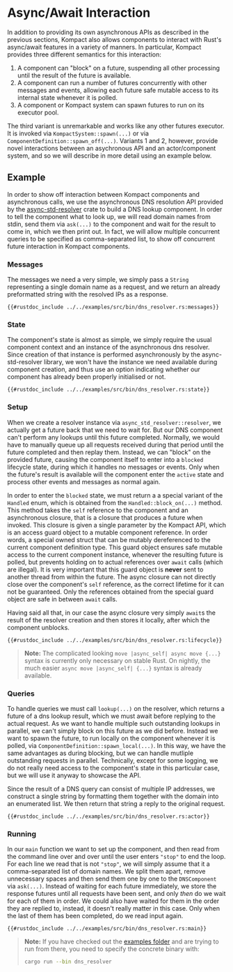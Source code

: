 # Async/Await Interaction

In addition to providing its own asynchronous APIs as described in the previous sections, Kompact also allows components to interact with Rust's async/await features in a variety of manners.
In particular, Kompact provides three different semantics for this interaction:

1. A component can "block" on a future, suspending all other processing until the result of the future is available.
2. A component can run a number of futures concurrently with other messages and events, allowing each future safe mutable access to its internal state whenever it is polled.
3. A component or Kompact system can spawn futures to run on its executor pool.


The third variant is unremarkable and works like any other futures executor. It is invoked via `KompactSystem::spawn(...)` or via `ComponentDefinition::spawn_off(...)`. Variants 1 and 2, however, provide novel interactions between an asychronous API and an actor/component system, and so we will describe in more detail using an example below.

## Example

In order to show off interaction between Kompact components and asynchronous calls, we use the asynchronous DNS resolution API provided by the [async-std-resolver](https://crates.io/crates/async-std-resolver) crate to build a DNS lookup component. In order to tell the component what to look up, we will read domain names from stdin, send them via `ask(...)` to the component and wait for the result to come in, which we then print out. In fact, we will allow multiple concurrent queries to be specified as comma-separated list, to show off concurrent future interaction in Kompact components.

### Messages

The messages we need a very simple, we simply pass a `String` representing a single domain name as a request, and we return an already preformatted string with the resolved IPs as a response.

```rust,edition2018,no_run,noplaypen
{{#rustdoc_include ../../examples/src/bin/dns_resolver.rs:messages}}
```

### State

The component's state is almost as simple, we simply require the usual component context and an instance of the asynchronous dns resolver. Since creation of that instance is performed asynchronously by the async-std-resolver library, we won't have the instance we need available during component creation, and thus use an option indicating whether our component has already been properly initialised or not.

```rust,edition2018,no_run,noplaypen
{{#rustdoc_include ../../examples/src/bin/dns_resolver.rs:state}}
```

### Setup

When we create a resolver instance via `async_std_resolver::resolver`, we actually get a future back that we need to wait for. But our DNS component can't perform any lookups until this future completed. Normally, we would have to manually queue up all requests received during that period until the future completed and then replay them. Instead, we can "block" on the provided future, causing the component itself to enter into a `blocked` lifecycle state, during which it handles no messages or events. Only when the future's result is available will the component enter the `active` state and process other events and messages as normal again.

In order to enter the `blocked` state, we must return a a special variant of the `Handled` enum, which is obtained from the `Handled::block_on(...)` method. This method takes the `self` reference to the component and an asynchronous closure, that is a closure that produces a future when invoked. This closure is given a single parameter by the Kompact API, which is an access guard object to a mutable component reference. In order words, a special owned struct that can be mutably dereferenced to the current component definition type. This guard object ensures safe mutable access to the current component instance, whenever the resulting future is polled, but prevents holding on to actual references over `await` calls (which are illegal). It is very important that this guard object is **never** sent to another thread from within the future. The async closure can not directly close over the component's `self` reference, as the correct lifetime for it can not be guaranteed. Only the references obtained from the special guard object are safe in between `await` calls.

Having said all that, in our case the async closure very simply `await`s the result of the resolver creation and then stores it locally, after which the component unblocks.

```rust,edition2018,no_run,noplaypen
{{#rustdoc_include ../../examples/src/bin/dns_resolver.rs:lifecycle}}
```

> **Note:** The complicated looking `move |async_self| async move {...}` syntax is currently only necessary on stable Rust. On nightly, the much easier `async move |async_self| {...}` syntax is already available.

### Queries

To handle queries we must call `lookup(...)` on the resolver, which returns a future of a dns lookup result, which we must await before replying to the actual request. As we want to handle multiple such outstanding lookups in parallel, we can't simply block on this future as we did before. Instead we want to spawn the future, to run locally on the component whenever it is polled, via `ComponentDefinition::spawn_local(...)`. In this way, we have the same advantages as during blocking, but we can handle mutliple outstanding requests in parallel. Technically, except for some logging, we do not really need access to the component's state in this particular case, but we will use it anyway to showcase the API.

Since the result of a DNS query can consist of multiple IP addresses, we construct a single string by formatting them together with the domain into an enumerated list. We then return that string a reply to the original request.

```rust,edition2018,no_run,noplaypen
{{#rustdoc_include ../../examples/src/bin/dns_resolver.rs:actor}}
```

### Running

In our `main` function we want to set up the component, and then read from the command line over and over until the user enters `"stop"` to end the loop. For each line we read that is not `"stop"`, we will simply assume that it a comma-separated list of domain names. We split them apart, remove unnecessary spaces and then send them one by one to the `DNSComponent` via `ask(...)`. Instead of waiting for each future immediately, we store the response futures until all requests have been sent, and only *then* do we wait for each of them in order. We could also have waited for them in the order they are replied to, instead, it doesn't really matter in this case. Only when the last of them has been completed, do we read input again.

```rust,edition2018,no_run,noplaypen
{{#rustdoc_include ../../examples/src/bin/dns_resolver.rs:main}}
```

> **Note:** If you have checked out the [examples folder](https://github.com/kompics/kompact/tree/master/docs/examples) and are trying to run from there, you need to specify the concrete binary with:
> ```bash
> cargo run --bin dns_resolver
> ```
